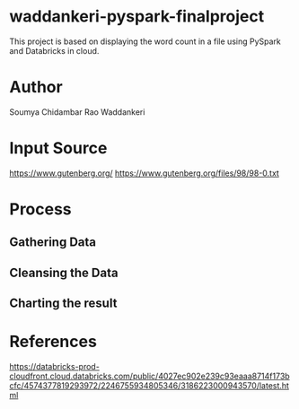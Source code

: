 # waddankeri-pyspark-finalproject
This project is based on displaying the word count in a file using PySpark and Databricks in cloud.

# Author
Soumya Chidambar Rao Waddankeri

# Input Source
https://www.gutenberg.org/
https://www.gutenberg.org/files/98/98-0.txt

# Process
## Gathering Data
## Cleansing the Data
## Charting the result

# References
https://databricks-prod-cloudfront.cloud.databricks.com/public/4027ec902e239c93eaaa8714f173bcfc/4574377819293972/2246755934805346/3186223000943570/latest.html
